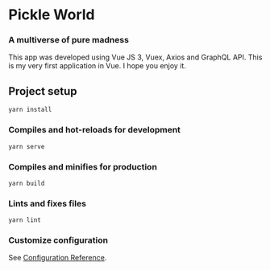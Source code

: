 # Pickle World

### A multiverse of pure madness

This app was developed using Vue JS 3, Vuex, Axios and GraphQL API.
This is my very first application in Vue. I hope you enjoy it.

## Project setup
```
yarn install
```

### Compiles and hot-reloads for development
```
yarn serve
```

### Compiles and minifies for production
```
yarn build
```

### Lints and fixes files
```
yarn lint
```

### Customize configuration
See [Configuration Reference](https://cli.vuejs.org/config/).
